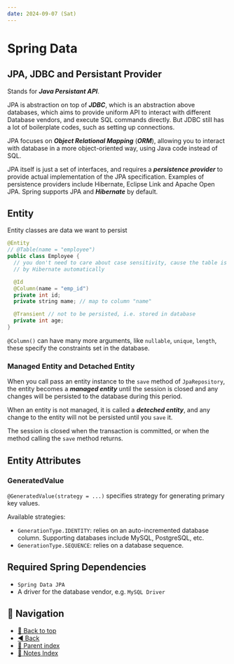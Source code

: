 ```yaml
---
date: 2024-09-07 (Sat)
---
```


# Spring Data

## JPA, JDBC and Persistant Provider

Stands for **_Java Persistant API_**.

JPA is abstraction on top of **_JDBC_**, which is an abstraction above
databases, which aims to provide uniform API to interact with different Database
vendors, and execute SQL commands directly. But JDBC still has a lot of
boilerplate codes, such as setting up connections.

JPA focuses on **_Object Relational Mapping_** (**_ORM_**), allowing you to
interact with database in a more object-oriented way, using Java code instead of
SQL.

JPA itself is just a set of interfaces, and requires a **_persistence
provider_** to provide actual implementation of the JPA specification. Examples
of persistence providers include Hibernate, Eclipse Link and Apache Open JPA.
Spring supports JPA and **_Hibernate_** by default.

## Entity

Entity classes are data we want to persist

```java
@Entity
// @Table(name = "employee")
public class Employee {
  // you don't need to care about case sensitivity, cause the table is created
  // by Hibernate automatically

  @Id
  @Column(name = "emp_id")
  private int id;
  private string mame; // map to column "name"

  @Transient // not to be persisted, i.e. stored in database
  private int age;
}
```

`@Column()` can have many more arguments, like `nullable`, `unique`, `length`,
these specify the constraints set in the database.

### Managed Entity and Detached Entity

When you call pass an entity instance to the `save` method of `JpaRepository`,
the entity becomes a **_managed entity_** until the session is closed and any
changes will be persisted to the database during this period.

When an entity is not managed, it is called a **_deteched entity_**, and any
change to the entity will not be persisted until you `save` it.

The session is closed when the transaction is committed, or when the method
calling the `save` method returns.

## Entity Attributes

### GeneratedValue

`@GeneratedValue(strategy = ...)` specifies strategy for generating primary key
values.

Available strategies:

- `GenerationType.IDENTITY`: relies on an auto-incremented database column.
  Supporting databases include MySQL, PostgreSQL, etc.
- `GenerationType.SEQUENCE`: relies on a database sequence.

## Required Spring Dependencies

- `Spring Data JPA`
- A driver for the database vendor, e.g. `MySQL Driver`

## 🧭 Navigation

- [🔼 Back to top](#spring-data)
- [◀️ Back](spring.md)
- [🔖 Parent index](../../../index.md)
- [📑 Notes Index](../../../index.md)
